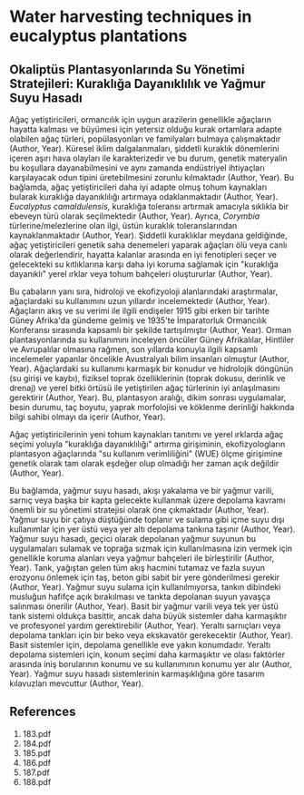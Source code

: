 # Water harvesting techniques in eucalyptus plantations

## Okaliptüs Plantasyonlarında Su Yönetimi Stratejileri: Kuraklığa Dayanıklılık ve Yağmur Suyu Hasadı

Ağaç yetiştiricileri, ormancılık için uygun arazilerin genellikle ağaçların hayatta kalması ve büyümesi için yetersiz olduğu kurak ortamlara adapte olabilen ağaç türleri, popülasyonları ve familyaları bulmaya çalışmaktadır (Author, Year). Küresel iklim dalgalanmaları, şiddetli kuraklık dönemlerini içeren aşırı hava olayları ile karakterizedir ve bu durum, genetik materyalin bu koşullara dayanabilmesini ve aynı zamanda endüstriyel ihtiyaçları karşılayacak odun tipini üretebilmesini zorunlu kılmaktadır (Author, Year). Bu bağlamda, ağaç yetiştiricileri daha iyi adapte olmuş tohum kaynakları bularak kuraklığa dayanıklılığı artırmaya odaklanmaktadır (Author, Year). *Eucalyptus camaldulensis*, kuraklığa toleransı artırmak amacıyla sıklıkla bir ebeveyn türü olarak seçilmektedir (Author, Year). Ayrıca, *Corymbia* türlerine/melezlerine olan ilgi, üstün kuraklık toleranslarından kaynaklanmaktadır (Author, Year). Şiddetli kuraklıklar meydana geldiğinde, ağaç yetiştiricileri genetik saha denemeleri yaparak ağaçları ölü veya canlı olarak değerlendirir, hayatta kalanlar arasında en iyi fenotipleri seçer ve gelecekteki su kıtlıklarına karşı daha iyi koruma sağlamak için "kuraklığa dayanıklı" yerel ırklar veya tohum bahçeleri oluştururlar (Author, Year).

Bu çabaların yanı sıra, hidroloji ve ekofizyoloji alanlarındaki araştırmalar, ağaçlardaki su kullanımını uzun yıllardır incelemektedir (Author, Year). Ağaçların akış ve su verimi ile ilgili endişeler 1915 gibi erken bir tarihte Güney Afrika'da gündeme gelmiş ve 1935'te İmparatorluk Ormancılık Konferansı sırasında kapsamlı bir şekilde tartışılmıştır (Author, Year). Orman plantasyonlarında su kullanımını inceleyen öncüler Güney Afrikalılar, Hintliler ve Avrupalılar olmasına rağmen, son yıllarda konuyla ilgili kapsamlı incelemeler yapanlar öncelikle Avustralyalı bilim insanları olmuştur (Author, Year). Ağaçlardaki su kullanımı karmaşık bir konudur ve hidrolojik döngünün (su girişi ve kaybı), fiziksel toprak özelliklerinin (toprak dokusu, derinlik ve drenaj) ve yerel bitki örtüsü ile yetiştirilen ağaç türlerinin iyi anlaşılmasını gerektirir (Author, Year). Bu, plantasyon aralığı, dikim sonrası uygulamalar, besin durumu, taç boyutu, yaprak morfolojisi ve köklenme derinliği hakkında bilgi sahibi olmayı da içerir (Author, Year).

Ağaç yetiştiricilerinin yeni tohum kaynakları tanıtımı ve yerel ırklarda ağaç seçimi yoluyla "kuraklığa dayanıklılığı" artırma girişiminin, ekofizyologların plantasyon ağaçlarında "su kullanım verimliliğini" (WUE) ölçme girişimine genetik olarak tam olarak eşdeğer olup olmadığı her zaman açık değildir (Author, Year).

Bu bağlamda, yağmur suyu hasadı, akışı yakalama ve bir yağmur varili, sarnıç veya başka bir kapta gelecekte kullanmak üzere depolama kavramı önemli bir su yönetimi stratejisi olarak öne çıkmaktadır (Author, Year). Yağmur suyu bir çatıya düştüğünde toplanır ve sulama gibi içme suyu dışı kullanımlar için yer üstü veya yer altı depolama tankına taşınır (Author, Year). Yağmur suyu hasadı, geçici olarak depolanan yağmur suyunun bu uygulamaları sulamak ve toprağa sızmak için kullanılmasına izin vermek için genellikle koruma alanları veya yağmur bahçeleri ile birleştirilir (Author, Year). Tank, yağıştan gelen tüm akış hacmini tutamaz ve fazla suyun erozyonu önlemek için taş, beton gibi sabit bir yere gönderilmesi gerekir (Author, Year). Yağmur suyu sulama için kullanılmıyorsa, tankın dibindeki musluğun hafifçe açık bırakılması ve tankta depolanan suyun yavaşça salınması önerilir (Author, Year). Basit bir yağmur varili veya tek yer üstü tank sistemi oldukça basittir, ancak daha büyük sistemler daha karmaşıktır ve profesyonel yardım gerektirebilir (Author, Year). Yeraltı sarnıçları veya depolama tankları için bir beko veya ekskavatör gerekecektir (Author, Year). Basit sistemler için, depolama genellikle eve yakın konumdadır. Yeraltı depolama sistemleri için, konum seçimi daha karmaşıktır ve olası faktörler arasında iniş borularının konumu ve su kullanımının konumu yer alır (Author, Year). Yağmur suyu hasadı sistemlerinin karmaşıklığına göre tasarım kılavuzları mevcuttur (Author, Year).


## References

1. 183.pdf
2. 184.pdf
3. 185.pdf
4. 186.pdf
5. 187.pdf
6. 188.pdf
